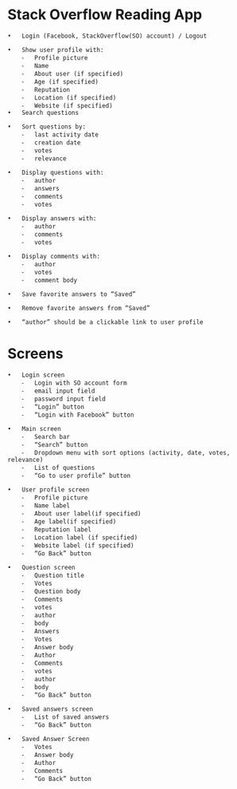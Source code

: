 Stack Overflow Reading App
============================

	•	Login (Facebook, StackOverflow(SO) account) / Logout

	•	Show user profile with:
		⁃	Profile picture
		⁃	Name
		⁃	About user (if specified)
		⁃	Age (if specified)
		⁃	Reputation
		⁃	Location (if specified)
		⁃	Website (if specified)
	•	Search questions

	•	Sort questions by:
		⁃	last activity date
		⁃	creation date
		⁃	votes
		⁃	relevance

	•	Display questions with:
		⁃	author
		⁃	answers
		⁃	comments
		⁃	votes

	•	Display answers with:
		⁃	author
		⁃	comments
		⁃	votes

	•	Display comments with:
		⁃	author
		⁃	votes
		⁃	comment body

	•	Save favorite answers to “Saved”

	•	Remove favorite answers from “Saved”

	•	“author” should be a clickable link to user profile

Screens
============================

	•	Login screen
		⁃	Login with SO account form
		⁃	email input field
		⁃	password input field
		⁃	“Login” button
		⁃	“Login with Facebook” button

	•	Main screen 
		⁃	Search bar
		⁃	“Search” button
		⁃	Dropdown menu with sort options (activity, date, votes, relevance)
		⁃	List of questions
		⁃	“Go to user profile” button

	•	User profile screen
		⁃	Profile picture
		⁃	Name label
		⁃	About user label(if specified)
		⁃	Age label(if specified)
		⁃	Reputation label
		⁃	Location label (if specified)
		⁃	Website label (if specified)
		⁃	“Go Back” button

	•	Question screen 
		⁃	Question title 
		⁃	Votes
		⁃	Question body
		⁃	Comments
		⁃	votes 
		⁃	author
		⁃	body
		⁃	Answers
		⁃	Votes
		⁃	Answer body
		⁃	Author
		⁃	Comments
		⁃	votes
		⁃	author
		⁃	body
		⁃	“Go Back” button

	•	Saved answers screen
		⁃	List of saved answers
		⁃	“Go Back” button

	•	Saved Answer Screen
		⁃	Votes
		⁃	Answer body
		⁃	Author
		⁃	Comments
		⁃	“Go Back” button

